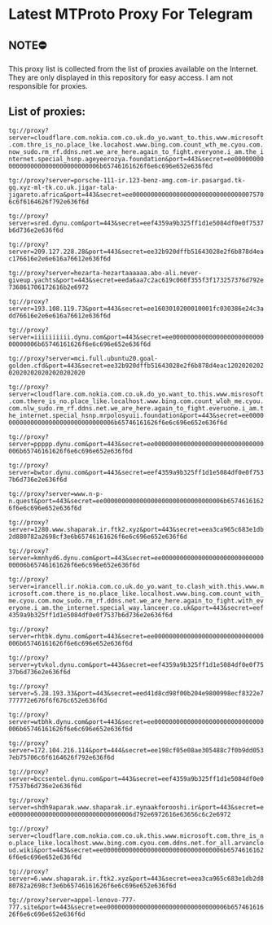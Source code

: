 # Latest MTProto Proxy For Telegram

## NOTE⛔

This proxy list is collected from the list of proxies available on the Internet. They are only displayed in this repository for easy access. I am not responsible for proxies.

## List of proxies:

`tg://proxy?server=cloudflare.com.nokia.com.co.uk.do_yo.want_to.this.www.microsoft.com.thre_is_no.place_lke.locahost.www.bing.com.count_wth_me.cyou.com.now_sudo.rm_rf.ddns.net.we_are_here.again_to_fight.everyone.i_am.the_internet.special_hsnp.ageyeerozya.foundation&port=443&secret=ee000000000000000000000000000000006b65746161626f6e6c696e652e636f6d`

`tg://proxy?server=porsche-111-ir.123-benz-amg.com-ir.pasargad.tk-gq.xyz-ml-tk.co.uk.jigar-tala-jigareto.africa&port=443&secret=ee0000000000000000000000000000000075706c6f6164626f792e636f6d`

`tg://proxy?server=sred.dynu.com&port=443&secret=eef4359a9b325ff1d1e5084df0e0f7537b6d736e2e636f6d`

`tg://proxy?server=209.127.228.28&port=443&secret=ee32b920dffb51643028e2f6b878d4eac176616e2e6e616a76612e636f6d`

`tg://proxy?server=hezarta-hezartaaaaaa.abo-ali.never-giveup.yachts&port=443&secret=eeda6aa7c2ac619c060f355f3f173257376d792e736861706172616b2e6972`

`tg://proxy?server=193.108.119.73&port=443&secret=ee1603010200010001fc030386e24c3add76616e2e6e616a76612e636f6d`

`tg://proxy?server=iiiiiiiiii.dynu.com&port=443&secret=ee000000000000000000000000000000006b65746161626f6e6c696e652e636f6d`

`tg://proxy?server=mci.full.ubuntu20.goal-golden.cfd&port=443&secret=ee32b920dffb51643028e2f6b878d4eac1202020202020202020202020202020`

`tg://proxy?server=cloudflare.com.nokia.com.co.uk.do_yo.want_to.this.www.misrosoft.com.there_is_no.place_like.localhost.www.bing.com.count_wloh_me.cyou.com.nlw_sudo.rm_rf.ddns.net.we_are_here.again_to_fight.everuone.i_am.the_internet.special_hsnp.mrpolosyuii.foundation&port=443&secret=ee000000000000000000000000000000006b65746161626f6e6c696e652e636f6d`

`tg://proxy?server=ppppp.dynu.com&port=443&secret=ee000000000000000000000000000000006b65746161626f6e6c696e652e636f6d`

`tg://proxy?server=bwtor.dynu.com&port=443&secret=eef4359a9b325ff1d1e5084df0e0f7537b6d736e2e636f6d`

`tg://proxy?server=www.n-p-n.quest&port=443&secret=ee000000000000000000000000000000006b65746161626f6e6c696e652e636f6d`

`tg://proxy?server=1280.www.shaparak.ir.ftk2.xyz&port=443&secret=eea3ca965c683e1db2d880782a2698cf3e6b65746161626f6e6c696e652e636f6d`

`tg://proxy?server=kmnhyd6.dynu.com&port=443&secret=ee000000000000000000000000000000006b65746161626f6e6c696e652e636f6d`

`tg://proxy?server=irancell.ir.nokia.com.co.uk.do_yo.want_to.clash_with.this.www.microsoft.com.there_is_no.place_like.localhost.www.bing.com.count_with_me.cyou.com.now_sudo.rm_rf.ddns.net.we_are_here.again_to_fight.with_everyone.i_am.the_internet.special_way.lanceer.co.uk&port=443&secret=eef4359a9b325ff1d1e5084df0e0f7537b6d736e2e636f6d`

`tg://proxy?server=rhtbk.dynu.com&port=443&secret=ee000000000000000000000000000000006b65746161626f6e6c696e652e636f6d`

`tg://proxy?server=ytvkol.dynu.com&port=443&secret=eef4359a9b325ff1d1e5084df0e0f7537b6d736e2e636f6d`

`tg://proxy?server=5.28.193.33&port=443&secret=eed41d8cd98f00b204e9800998ecf8322e7777772e676f6f676c652e636f6d`

`tg://proxy?server=wtbhk.dynu.com&port=443&secret=ee000000000000000000000000000000006b65746161626f6e6c696e652e636f6d`

`tg://proxy?server=172.104.216.114&port=444&secret=ee198cf05e08ae305488c7f0b9dd0537eb75706c6f6164626f792e636f6d`

`tg://proxy?server=bccsentel.dynu.com&port=443&secret=eef4359a9b325ff1d1e5084df0e0f7537b6d736e2e636f6d`

`tg://proxy?server=shdh9aparak.www.shaparak.ir.eynaakforooshi.ir&port=443&secret=ee000000000000000000000000000000006d792e6972616e63656c6c2e6972`

`tg://proxy?server=cloudflare.com.nokia.com.co.uk.this.www.microsoft.com.thre_is_no.place_like.localhost.www.bing.com.cyou.com.ddns.net.for_all.arvancloud.wiki&port=443&secret=ee000000000000000000000000000000006b65746161626f6e6c696e652e636f6d`

`tg://proxy?server=6.www.shaparak.ir.ftk2.xyz&port=443&secret=eea3ca965c683e1db2d880782a2698cf3e6b65746161626f6e6c696e652e636f6d`

`tg://proxy?server=appel-lenovo-777-777.site&port=443&secret=ee000000000000000000000000000000006b65746161626f6e6c696e652e636f6d`

